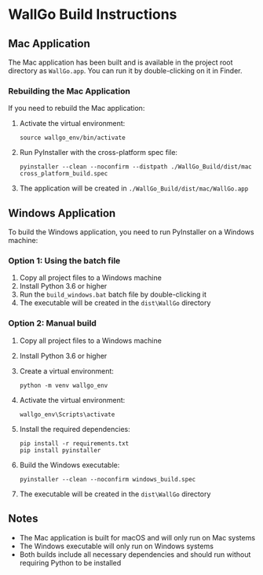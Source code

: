 # WallGo Build Instructions

## Mac Application

The Mac application has been built and is available in the project root directory as `WallGo.app`. You can run it by double-clicking on it in Finder.

### Rebuilding the Mac Application

If you need to rebuild the Mac application:

1. Activate the virtual environment:
   ```
   source wallgo_env/bin/activate
   ```

2. Run PyInstaller with the cross-platform spec file:
   ```
   pyinstaller --clean --noconfirm --distpath ./WallGo_Build/dist/mac cross_platform_build.spec
   ```

3. The application will be created in `./WallGo_Build/dist/mac/WallGo.app`

## Windows Application

To build the Windows application, you need to run PyInstaller on a Windows machine:

### Option 1: Using the batch file

1. Copy all project files to a Windows machine
2. Install Python 3.6 or higher
3. Run the `build_windows.bat` batch file by double-clicking it
4. The executable will be created in the `dist\WallGo` directory

### Option 2: Manual build

1. Copy all project files to a Windows machine
2. Install Python 3.6 or higher
3. Create a virtual environment:
   ```
   python -m venv wallgo_env
   ```

4. Activate the virtual environment:
   ```
   wallgo_env\Scripts\activate
   ```

5. Install the required dependencies:
   ```
   pip install -r requirements.txt
   pip install pyinstaller
   ```

6. Build the Windows executable:
   ```
   pyinstaller --clean --noconfirm windows_build.spec
   ```

7. The executable will be created in the `dist\WallGo` directory

## Notes

- The Mac application is built for macOS and will only run on Mac systems
- The Windows executable will only run on Windows systems
- Both builds include all necessary dependencies and should run without requiring Python to be installed
